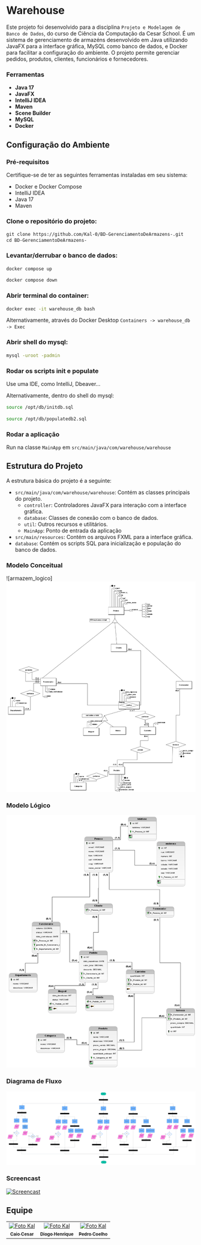 
# Warehouse
Este projeto foi desenvolvido para a disciplina `Projeto e Modelagem de Banco de Dados`, do curso de Ciência da Computação da Cesar School. É um sistema de gerenciamento de armazéns desenvolvido em Java utilizando JavaFX para a interface gráfica, MySQL como banco de dados, e Docker para facilitar a configuração do ambiente. O projeto permite gerenciar pedidos, produtos, clientes, funcionários e fornecedores.

### Ferramentas
- **Java 17**
- **JavaFX**
- **IntelliJ IDEA**
- **Maven**
- **Scene Builder**
- **MySQL**
- **Docker**

## Configuração do Ambiente

### Pré-requisitos

Certifique-se de ter as seguintes ferramentas instaladas em seu sistema:

- Docker e Docker Compose
- IntelliJ IDEA
- Java 17
- Maven

### Clone o repositório do projeto:

    git clone https://github.com/Kal-0/BD-GerenciamentoDeArmazens-.git
    cd BD-GerenciamentoDeArmazens-

### Levantar/derrubar o banco de dados:
```bash
docker compose up
```
```bash
docker compose down
```
### Abrir terminal do container:
```bash
docker exec -it warehouse_db bash
```
Alternativamente, através do Docker Desktop `Containers -> warehouse_db -> Exec`

### Abrir shell do mysql:
```bash
mysql -uroot -padmin
```

### Rodar os scripts init e populate

Use uma IDE, como IntelliJ, Dbeaver...

Alternativamente, dentro do shell do mysql:
```bash
source /opt/db/initdb.sql
```
```bash
source /opt/db/populatedb2.sql
```

### Rodar a aplicação
Run na classe `MainApp` em `src/main/java/com/warehouse/warehouse`

## Estrutura do Projeto

A estrutura básica do projeto é a seguinte:

- `src/main/java/com/warehouse/warehouse`: Contém as classes principais do projeto.
  - `controller`: Controladores JavaFX para interação com a interface gráfica.
  - `database`: Classes de conexão com o banco de dados.
  - `util`: Outros recursos e utilitários.
  - `MainApp`: Ponto de entrada da aplicação
- `src/main/resources`: Contém os arquivos FXML para a interface gráfica.
- `database`: Contém os scripts SQL para inicialização e população do banco de dados.

### Modelo Conceitual
![armazem_logico]![image](https://github.com/Kal-0/DECOY/blob/main/warehouse/armazem_conceitual.png)

### Modelo Lógico
![armazem_logico](https://github.com/Kal-0/DECOY/blob/main/warehouse/armazem_logico.png)

### Diagrama de Fluxo
![warehouse_flux](https://github.com/Kal-0/DECOY/blob/main/warehouse/warehouse_flux.png)

### Screencast
[![Screencast](https://img.youtube.com/vi/ZzyJMsNny6M/0.jpg)](https://youtu.be/ZzyJMsNny6M)

## Equipe
<table>
  <tr>
    <td align="center">
      <a href="https://github.com/Kal-0">
        <img src="https://avatars.githubusercontent.com/u/106926790?s=400&u=d51d91a8d447afbb4a9d0be21d664b82d7091fc5&v=4" width="100px;" alt="Foto Kal"/><br>
        <sub>
          <b>Caio Cesar</b>
        </sub>
      </a>
    </td>
          <td align="center">
      <a href="https://github.com/DiogoHMC">
        <img src="https://avatars.githubusercontent.com/u/116087739?s=400&u=7b127b8ccdb42826d3ab422ea188bc3e0c6f5c23&v=4" width="100px;" alt="Foto Kal"/><br>
        <sub>
          <b>Diogo Henrique</b>
        </sub>
      </a>
    </td>
          <td align="center">
      <a href="https://github.com/pedro-coelho-dr">
        <img src="https://avatars.githubusercontent.com/u/111138996?v=4" width="100px;" alt="Foto Kal"/><br>
        <sub>
          <b>Pedro Coelho</b>
        </sub>
      </a>
    </td>
  </table>
